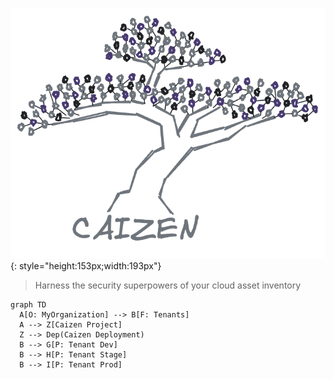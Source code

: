 ![caizen](img/caizen-logo-dark.png){: style="height:153px;width:193px"}

> Harness the security superpowers of your cloud asset inventory

```mermaid
graph TD
  A[O: MyOrganization] --> B[F: Tenants]
  A --> Z[Caizen Project]
  Z --> Dep(Caizen Deployment)
  B --> G[P: Tenant Dev]
  B --> H[P: Tenant Stage]
  B --> I[P: Tenant Prod]
```
